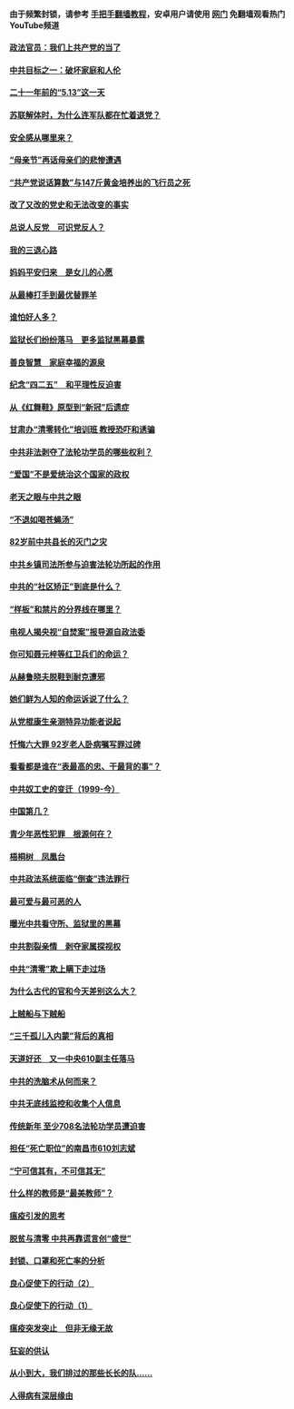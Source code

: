 #### 由于频繁封锁，请参考 [手把手翻墙教程](https://github.com/gfw-breaker/guides/wiki/)，安卓用户请使用 [网门](https://github.com/gfw-breaker/nogfw/blob/master/dl.md?t=05180501) 免翻墙观看热门YouTube频道 

#### [政法官员：我们上共产党的当了](../pages/19/425351.md?t=05180501) 

#### [中共目标之一：破坏家庭和人伦](../pages/19/424454.md?t=05180501) 

#### [二十一年前的“5.13”这一天](../pages/19/424814.md?t=05180501) 

#### [苏联解体时，为什么连军队都在忙着退党？](../pages/19/424335.md?t=05180501) 

#### [安全感从哪里来？](../pages/19/424336.md?t=05180501) 

#### [“母亲节”再话母亲们的悲惨遭遇](../pages/19/424234.md?t=05180501) 

#### [“共产党说话算数”与147斤黄金培养出的飞行员之死](../pages/19/424115.md?t=05180501) 

#### [改了又改的党史和无法改变的事实](../pages/19/424037.md?t=05180501) 

#### [总说人反党　可识党反人？](../pages/19/423820.md?t=05180501) 

#### [我的三退心路](../pages/19/423876.md?t=05180501) 

#### [妈妈平安归来　是女儿的心愿](../pages/19/423947.md?t=05180501) 

#### [从最棒打手到最优替罪羊](../pages/19/423819.md?t=05180501) 

#### [谁怕好人多？](../pages/19/423774.md?t=05180501) 

#### [监狱长们纷纷落马　更多监狱黑幕暴露](../pages/19/423787.md?t=05180501) 

#### [善良智慧　家庭幸福的源泉](../pages/19/423632.md?t=05180501) 

#### [纪念“四二五”　和平理性反迫害](../pages/19/423660.md?t=05180501) 

#### [从《红舞鞋》原型到“新冠”后遗症](../pages/19/423509.md?t=05180501) 

#### [甘肃办“清零转化”培训班 教授恐吓和诱骗](../pages/19/423498.md?t=05180501) 

#### [中共非法剥夺了法轮功学员的哪些权利？](../pages/19/423392.md?t=05180501) 

#### [“爱国”不是爱统治这个国家的政权](../pages/19/423029.md?t=05180501) 

#### [老天之眼与中共之眼](../pages/19/423378.md?t=05180501) 

#### [“不退如喝苍蝇汤”](../pages/19/423287.md?t=05180501) 

#### [82岁前中共县长的灭门之灾](../pages/19/423055.md?t=05180501) 

#### [中共乡镇司法所参与迫害法轮功所起的作用](../pages/19/423064.md?t=05180501) 

#### [中共的“社区矫正”到底是什么？](../pages/19/422870.md?t=05180501) 

#### [“样板”和禁片的分界线在哪里？](../pages/19/422704.md?t=05180501) 

#### [电视人揭央视“自焚案”报导源自政法委](../pages/19/422770.md?t=05180501) 

#### [你可知聂元梓等红卫兵们的命运？](../pages/19/422848.md?t=05180501) 

#### [从赫鲁晓夫脱鞋到耐克遭邪](../pages/19/422826.md?t=05180501) 

#### [她们鲜为人知的命运诉说了什么？](../pages/19/422754.md?t=05180501) 

#### [从党棍康生亲测特异功能者说起](../pages/19/422657.md?t=05180501) 

#### [忏悔六大罪 92岁老人卧病嘱写罪过碑](../pages/19/422750.md?t=05180501) 

#### [看看都是谁在“表最高的忠、干最背的事”？](../pages/19/422703.md?t=05180501) 

#### [中共奴工史的变迁（1999-今）](../pages/19/422656.md?t=05180501) 

#### [中国第几？](../pages/19/422496.md?t=05180501) 

#### [青少年恶性犯罪　根源何在？](../pages/19/422449.md?t=05180501) 

#### [梧桐树　凤凰台](../pages/19/422442.md?t=05180501) 

#### [中共政法系统面临“倒查”违法罪行](../pages/19/422497.md?t=05180501) 

#### [最可爱与最可恶的人](../pages/19/422448.md?t=05180501) 

#### [曝光中共看守所、监狱里的黑幕](../pages/19/422390.md?t=05180501) 

#### [中共割裂亲情　剥夺家属探视权](../pages/19/422364.md?t=05180501) 

#### [中共“清零”欺上瞒下走过场](../pages/19/422306.md?t=05180501) 

#### [为什么古代的官和今天差别这么大？](../pages/19/422228.md?t=05180501) 

#### [上贼船与下贼船](../pages/19/422276.md?t=05180501) 

#### [“三千孤儿入内蒙”背后的真相](../pages/19/422229.md?t=05180501) 

#### [天道好还　又一中央610副主任落马](../pages/19/422155.md?t=05180501) 

#### [中共的洗脑术从何而来？](../pages/19/422154.md?t=05180501) 

#### [中共无底线监控和收集个人信息](../pages/19/422039.md?t=05180501) 

#### [传统新年 至少708名法轮功学员遭迫害](../pages/19/421946.md?t=05180501) 

#### [担任“死亡职位”的南昌市610刘志斌](../pages/19/421957.md?t=05180501) 

#### [“宁可信其有，不可信其无”](../pages/19/421691.md?t=05180501) 

#### [什么样的教师是“最美教师”？](../pages/19/421755.md?t=05180501) 

#### [瘟疫引发的思考](../pages/19/421594.md?t=05180501) 

#### [脱贫与清零 中共再靠谎言创“盛世”](../pages/19/421590.md?t=05180501) 

#### [封锁、口罩和死亡率的分析](../pages/19/421495.md?t=05180501) 

#### [良心促使下的行动（2）](../pages/19/421361.md?t=05180501) 

#### [良心促使下的行动（1）](../pages/19/421302.md?t=05180501) 

#### [瘟疫突发突止　但非无缘无故](../pages/19/421281.md?t=05180501) 

#### [狂妄的供认](../pages/19/421199.md?t=05180501) 

#### [从小到大，我们排过的那些长长的队……](../pages/19/421243.md?t=05180501) 

#### [人得病有深层缘由](../pages/19/420864.md?t=05180501) 

